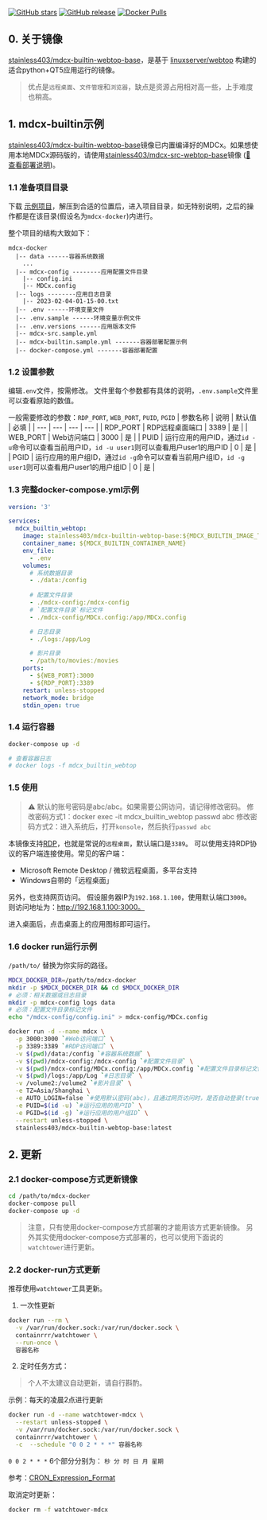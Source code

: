 [![GitHub stars](https://img.shields.io/github/stars/northsea4/mdcx-docker.svg?style=flat&label=Stars&maxAge=3600)](https://GitHub.com/northsea4/mdcx-docker) [![GitHub release](https://img.shields.io/github/release/northsea4/mdcx-docker.svg?style=flat&label=Release)](https://github.com/northsea4/mdcx-docker/releases/tag/latest) [![Docker Pulls](https://img.shields.io/docker/pulls/stainless403/mdcx-builtin-webtop-base.svg?style=flat&label=DockerHub&nbsp;mdcx-builtin-webtop-base)](https://hub.docker.com/r/stainless403/mdcx-builtin-webtop-base/)

## 0. 关于镜像
[stainless403/mdcx-builtin-webtop-base](https://hub.docker.com/r/stainless403/mdcx-builtin-webtop-base)，是基于 [linuxserver/webtop](https://hub.docker.com/r/linuxserver/webtop) 构建的适合python+QT5应用运行的镜像。

> 优点是`远程桌面`、`文件管理`和`浏览器`，缺点是资源占用相对高一些，上手难度也稍高。


## 1. mdcx-builtin示例
[stainless403/mdcx-builtin-webtop-base](https://hub.docker.com/r/stainless403/mdcx-builtin-webtop-base)镜像已内置编译好的MDCx。如果想使用本地MDCx源码版的，请使用[stainless403/mdcx-src-webtop-base](https://hub.docker.com/r/stainless403/mdcx-src-webtop-base)镜像 ([🔗 查看部署说明](https://github.com/northsea4/mdcx-docker/blob/main/webtop-base/mdcx-src.md))。


### 1.1 准备项目目录
下载 [示例项目](https://github.com/northsea4/mdcx-docker/releases/download/latest/template-mdcx-builtin-webtop-base.zip)，解压到合适的位置后，进入项目目录，如无特别说明，之后的操作都是在该目录(假设名为`mdcx-docker`)内进行。

整个项目的结构大致如下：
```
mdcx-docker
  |-- data ------容器系统数据
    ...
  |-- mdcx-config --------应用配置文件目录
    |-- config.ini
    |-- MDCx.config
  |-- logs --------应用日志目录
    |-- 2023-02-04-01-15-00.txt
  |-- .env ------环境变量文件
  |-- .env.sample ------环境变量示例文件
  |-- .env.versions ------应用版本文件
  |-- mdcx-src.sample.yml
  |-- mdcx-builtin.sample.yml -------容器部署配置示例
  |-- docker-compose.yml -------容器部署配置
```


### 1.2 设置参数
编辑`.env`文件，按需修改。
文件里每个参数都有具体的说明，`.env.sample`文件里可以查看原始的数值。

一般需要修改的参数：`RDP_PORT`, `WEB_PORT`, `PUID`, `PGID`
| 参数名称 | 说明 | 默认值 | 必填 |
| --- | --- | --- | --- |
| RDP_PORT | RDP远程桌面端口 | 3389 | 是 |
| WEB_PORT | Web访问端口 | 3000 | 是 |
| PUID | 运行应用的用户ID，通过`id -u`命令可以查看当前用户ID，`id -u user1`则可以查看用户user1的用户ID | 0 | 是 |
| PGID | 运行应用的用户组ID，通过`id -g`命令可以查看当前用户组ID，`id -g user1`则可以查看用户user1的用户组ID | 0 | 是 |


### 1.3 完整docker-compose.yml示例
```yml
version: '3'

services:
  mdcx_builtin_webtop:
    image: stainless403/mdcx-builtin-webtop-base:${MDCX_BUILTIN_IMAGE_TAG}
    container_name: ${MDCX_BUILTIN_CONTAINER_NAME}
    env_file:
      - .env
    volumes:
      # 系统数据目录
      - ./data:/config
          
      # 配置文件目录
      - ./mdcx-config:/mdcx-config
      # `配置文件目录`标记文件
      - ./mdcx-config/MDCx.config:/app/MDCx.config

      # 日志目录
      - ./logs:/app/Log

      # 影片目录
      - /path/to/movies:/movies
    ports:
      - ${WEB_PORT}:3000
      - ${RDP_PORT}:3389
    restart: unless-stopped
    network_mode: bridge
    stdin_open: true
```

### 1.4 运行容器
```bash
docker-compose up -d

# 查看容器日志
# docker logs -f mdcx_builtin_webtop
```

### 1.5 使用

> ⚠️ 默认的账号密码是abc/abc。如果需要公网访问，请记得修改密码。
> 修改密码方式1：docker exec -it mdcx_builtin_webtop passwd abc
> 修改密码方式2：进入系统后，打开`konsole`，然后执行`passwd abc`

本镜像支持[RDP](https://zh.wikipedia.org/zh-cn/%E9%81%A0%E7%AB%AF%E6%A1%8C%E9%9D%A2%E5%8D%94%E5%AE%9A)，也就是常说的`远程桌面`，默认端口是`3389`。
可以使用支持RDP协议的客户端连接使用。常见的客户端：
- Microsoft Remote Desktop / 微软远程桌面，多平台支持
- Windows自带的「远程桌面」

另外，也支持网页访问。
假设服务器IP为`192.168.1.100`，使用默认端口`3000`。
则访问地址为：http://192.168.1.100:3000。

进入桌面后，点击桌面上的应用图标即可运行。

### 1.6 docker run运行示例
`/path/to/` 替换为你实际的路径。

```bash
MDCX_DOCKER_DIR=/path/to/mdcx-docker
mkdir -p $MDCX_DOCKER_DIR && cd $MDCX_DOCKER_DIR
# 必须：相关数据或日志目录
mkdir -p mdcx-config logs data
# 必须：配置文件目录标记文件
echo "/mdcx-config/config.ini" > mdcx-config/MDCx.config

docker run -d --name mdcx \
  -p 3000:3000 `#Web访问端口` \
  -p 3389:3389 `#RDP访问端口` \
  -v $(pwd)/data:/config `#容器系统数据` \
  -v $(pwd)/mdcx-config:/mdcx-config `#配置文件目录` \
  -v $(pwd)/mdcx-config/MDCx.config:/app/MDCx.config `#配置文件目录标记文件` \
  -v $(pwd)/logs:/app/Log `#日志目录` \
  -v /volume2:/volume2 `#影片目录` \
  -e TZ=Asia/Shanghai \
  -e AUTO_LOGIN=false `#使用默认密码(abc)，且通过网页访问时，是否自动登录(true/false)` \
  -e PUID=$(id -u) `#运行应用的用户ID` \
  -e PGID=$(id -g) `#运行应用的用户组ID` \
  --restart unless-stopped \
  stainless403/mdcx-builtin-webtop-base:latest
```



## 2. 更新

### 2.1 docker-compose方式更新镜像
```bash
cd /path/to/mdcx-docker
docker-compose pull
docker-compose up -d
```
> 注意，只有使用docker-compose方式部署的才能用该方式更新镜像。
> 另外其实使用docker-compose方式部署的，也可以使用下面说的`watchtower`进行更新。

### 2.2 docker-run方式更新
推荐使用`watchtower`工具更新。

1. 一次性更新
```bash
docker run --rm \
  -v /var/run/docker.sock:/var/run/docker.sock \
  containrrr/watchtower \
  --run-once \
  容器名称
```

2. 定时任务方式：
> 个人不太建议自动更新，请自行斟酌。

示例：每天的凌晨2点进行更新
```bash
docker run -d --name watchtower-mdcx \
  --restart unless-stopped \
  -v /var/run/docker.sock:/var/run/docker.sock \
  containrrr/watchtower \
  -c  --schedule "0 0 2 * * *" 容器名称
```

`0 0 2 * * *`
6个部分分别为：
`秒 分 时 日 月 星期`

参考：[CRON_Expression_Format](https://pkg.go.dev/github.com/robfig/cron@v1.2.0#hdr-CRON_Expression_Format)

取消定时更新：
```bash
docker rm -f watchtower-mdcx
```